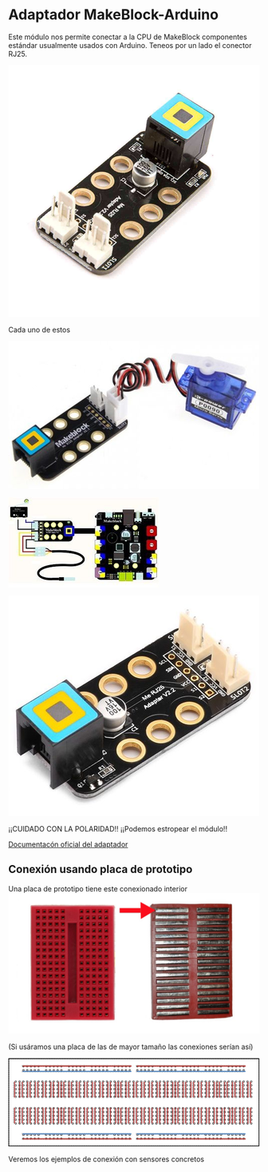 # Adaptador MakeBlock-Arduino

Este módulo nos permite conectar a la CPU de MakeBlock componentes estándar usualmente usados con Arduino. Teneos por un lado el conector RJ25.

![MakeBlock-ArduinoAdapter by MakeBlock](../images/MakeBlock-ArduinoAdapger.jpg)

Cada uno de estos 

![Conexion servo](../images/0-bfefd9cb-503-Modulo-adattatore-RJ25-Me-RJ25-Adapter.jpg)


![Conexion sensor temperatura e interruptor](../images/0-5897195d-600-Modulo-adattatore-RJ25-Me-RJ25-Adapter.jpg)


![Pinout conexion](../images/0-415dc528-503-Modulo-adattatore-RJ25-Me-RJ25-Adapter.jpg)


¡¡CUIDADO CON LA POLARIDAD!! ¡¡Podemos estropear el módulo!!


[Documentacón oficial del adaptador](https://www.makeblock.com/project/me-rj25-adapter)

## Conexión usando placa de prototipo


Una placa de prototipo tiene este conexionado interior 
![breadboar mini](../images/MiniBreadBoardInside_bySparkfun.jpg)


(Si usáramos una placa de las de mayor tamaño las conexiones serían así)

![breadboard](../images/breadboard1.gif)

Veremos los ejemplos de conexión con sensores concretos

